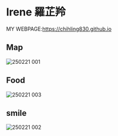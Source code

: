 # Irene 羅芷羚
MY WEBPAGE:https://chihling830.github.io

## Map
![250221 001](https://github.com/user-attachments/assets/f3d23b33-79a0-4371-a4ca-73b8e3020970)

## Food
![250221 003](https://github.com/user-attachments/assets/13f4574e-1325-4c4f-92a1-712a78690338)

## smile
![250221 002](https://github.com/user-attachments/assets/eba30672-1be3-485e-9322-1cf1eada96b0)
